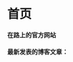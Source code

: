 # 首页

<h4>在路上的官方网站</h4>

<h4>最新发表的博客文章：</h4>

<div id="home-blog-list" class="home-blog-list"></div>

<script>
    documentReady(async ()=>{
        // const resp = await fetch('/blogs/all/index.json');
        const resp = await fetch('/blogs/tech/index.json');
        let blogs = await resp.json();
        if (blogs.length > 20) {
            blogs = blogs.slice(0, 20);
        }
        console.log(JSON.stringify(blogs));
        const items = blogs.map(blog => {
            let date = new Date(blog.date).toLocaleDateString(undefined, { year: 'numeric', month: 'long', day: 'numeric' });
            return `
<div class="home-blog-list-item">
    <div><span class="text-sm font-semibold uppercase">${date}</span></div>
    <div><a href="${blog.uri}">${gitsite.encodeHtml(blog.title)}</a></div>
</div>`;
        });
        document.getElementById('home-blog-list').innerHTML = items.join('');
    });
</script>

